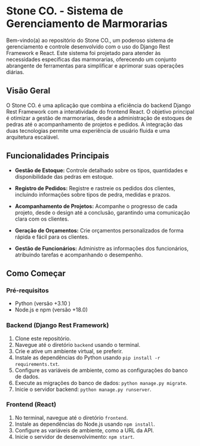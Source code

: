 # Stone CO. - Sistema de Gerenciamento de Marmorarias

Bem-vindo(a) ao repositório do Stone CO., um poderoso sistema de gerenciamento e controle desenvolvido com o uso do Django Rest Framework e React. Este sistema foi projetado para atender às necessidades específicas das marmorarias, oferecendo um conjunto abrangente de ferramentas para simplificar e aprimorar suas operações diárias.

## Visão Geral

O Stone CO. é uma aplicação que combina a eficiência do backend Django Rest Framework com a interatividade do frontend React. O objetivo principal é otimizar a gestão de marmorarias, desde a administração de estoques de pedras até o acompanhamento de projetos e pedidos. A integração das duas tecnologias permite uma experiência de usuário fluida e uma arquitetura escalável.

## Funcionalidades Principais

- **Gestão de Estoque:** Controle detalhado sobre os tipos, quantidades e disponibilidade das pedras em estoque.

- **Registro de Pedidos:** Registre e rastreie os pedidos dos clientes, incluindo informações sobre tipos de pedra, medidas e prazos.

- **Acompanhamento de Projetos:** Acompanhe o progresso de cada projeto, desde o design até a conclusão, garantindo uma comunicação clara com os clientes.

- **Geração de Orçamentos:** Crie orçamentos personalizados de forma rápida e fácil para os clientes.

- **Gestão de Funcionários:** Administre as informações dos funcionários, atribuindo tarefas e acompanhando o desempenho.

## Como Começar

### Pré-requisitos

- Python (versão +3.10 )
- Node.js e npm (versão +18.0)

### Backend (Django Rest Framework)

1. Clone este repositório.
2. Navegue até o diretório `backend` usando o terminal.
3. Crie e ative um ambiente virtual, se preferir.
4. Instale as dependências do Python usando `pip install -r requirements.txt`.
5. Configure as variáveis de ambiente, como as configurações do banco de dados.
6. Execute as migrações do banco de dados: `python manage.py migrate`.
7. Inicie o servidor backend: `python manage.py runserver`.

### Frontend (React)

1. No terminal, navegue até o diretório `frontend`.
2. Instale as dependências do Node.js usando `npm install`.
3. Configure as variáveis de ambiente, como a URL da API.
4. Inicie o servidor de desenvolvimento: `npm start`.